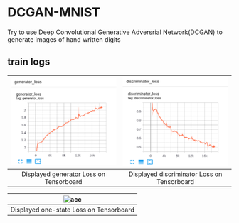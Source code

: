 # DCGAN-MNIST
Try to use Deep Convolutional Generative Adversrial Network(DCGAN) to generate images of hand written digits


## train logs

![acc](./docs/generator_loss.png) | ![acc](./docs/discriminator_loss.png) |
|:-------------------------:|:-------------------------:|
Displayed generator Loss on Tensorboard | Displayed discriminator Loss on Tensorboard | 

![acc](./docs/dcgan_mnist.gif) |
|:-------------------------:|
Displayed one-state Loss on Tensorboard | 